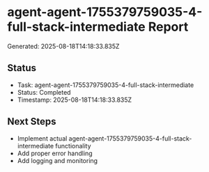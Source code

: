 # agent-agent-1755379759035-4-full-stack-intermediate Report

Generated: 2025-08-18T14:18:33.835Z

## Status
- Task: agent-agent-1755379759035-4-full-stack-intermediate
- Status: Completed
- Timestamp: 2025-08-18T14:18:33.835Z

## Next Steps
- Implement actual agent-agent-1755379759035-4-full-stack-intermediate functionality
- Add proper error handling
- Add logging and monitoring
